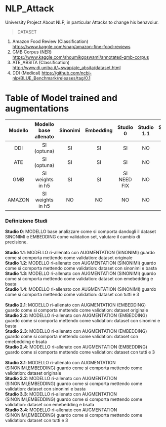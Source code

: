 # NLP_Attack
University Project About NLP, in particular Attacks to change his behavoiur.
> DATASET
1. Amazon Food Review (Classification)      https://www.kaggle.com/snap/amazon-fine-food-reviews
2. GMB Corpus (NER)                         https://www.kaggle.com/shoumikgoswami/annotated-gmb-corpus
3. ATE_ABSITA (Classification)              http://www.di.uniba.it/~swap/ate_absita/dataset.html
4. DDI (Medical)                            https://github.com/ncbi-nlp/BLUE_Benchmark/releases/tag/0.1

# Table of Model trained and augmentations

Modello  | Modello base allenato | Sinonimi | Embedding | Studio 0 | Studio 1.1 | Studio 1.2 |  Studio 1.3 |  Studio 1.4 | Studio 2.1 | Studio 2.2 |  Studio 2.3 |  Studio 2.4 | Studio 3.1 | Studio 3.2 |  Studio 3.3 |  Studio 3.4 |
:------: | :-------------------: | :------: | :-------: | :------: | :--------: | :--------: | :---------: | :---------: | :--------: | :--------: | :---------: | :--------: | :--------: | :--------: | :---------: | :---------: |
DDI      |  SI (optuna)          | SI       |  SI       | SI       | NO         | NO         | NO          | NO          | NO         | NO         | NO          | NO          | NO         | NO         | NO          | NO          |
ATE      |  SI (optuna)          | SI       |  SI       | SI       | NO         | NO         | NO          | NO          | NO         | NO         | NO          | NO          | NO         | NO         | NO          | NO          |
GMB      |  SI weights in h5     | SI       |  SI       | SI NEED FIX       | NO         | NO         | NO          | NO          | NO         | NO         | NO          | NO          | NO         | NO         | NO          | NO          |
AMAZON   |  SI weights in h5     | NO       |  NO       | NO       | NO         | NO         | NO          | NO          | NO         | NO         | NO          | NO          | NO         | NO         | NO          | NO          |

### Definizione Studi 
**Studio 0**: MODELLO base analizzare come si comporta dandogli il dataset SINONIMI e EMBEDDING come validation set, valutare il cambio di precisione. </br> 
</br> 
**Studio 1.1**: MODELLO ri-allenato con AUGMENTATION (SINONIMI) guardo come si comporta mettendo come validation: dataset originale </br>
**Studio 1.2**: MODELLO ri-allenato con AUGMENTATION (SINONIMI) guardo come si comporta mettendo come validation: dataset con sinonimi e basta </br>
**Studio 1.3**: MODELLO ri-allenato con AUGMENTATION (SINONIMI) guardo come si comporta mettendo come validation: dataset con emebedding e bsata </br>
**Studio 1.4**: MODELLO ri-allenato con AUGMENTATION (SINONIMI) guardo come si comporta mettendo come validation: dataset con tutti e 3 </br>
</br>
**Studio 2.1**: MODELLO ri-allenato con AUGMENTATION (EMBEDDING) guardo come si comporta mettendo come validation: dataset originale </br>
**Studio 2.2**: MODELLO ri-allenato con AUGMENTATION (EMBEDDING) guardo come si comporta mettendo come validation: dataset con sinonimi e basta </br>
**Studio 2.3**: MODELLO ri-allenato con AUGMENTATION (EMBEDDING) guardo come si comporta mettendo come validation: dataset con emebedding e bsata </br>
**Studio 2.4**: MODELLO ri-allenato con AUGMENTATION (EMBEDDING) guardo come si comporta mettendo come validation: dataset con tutti e 3 </br>
</br>
**Studio 3.1**: MODELLO ri-allenato con AUGMENTATION (SINONIMI,EMBEDDING) guardo come si comporta mettendo come validation: dataset originale </br>
**Studio 3.2**: MODELLO ri-allenato con AUGMENTATION (SINONIMI,EMBEDDING) guardo come si comporta mettendo come validation: dataset con sinonimi e basta </br>
**Studio 3.3**: MODELLO ri-allenato con AUGMENTATION (SINONIMI,EMBEDDING) guardo come si comporta mettendo come validation: dataset con emebedding e bsata </br>
**Studio 3.4**: MODELLO ri-allenato con AUGMENTATION (SINONIMI,EMBEDDING) guardo come si comporta mettendo come validation: dataset con tutti e 3 </br>
